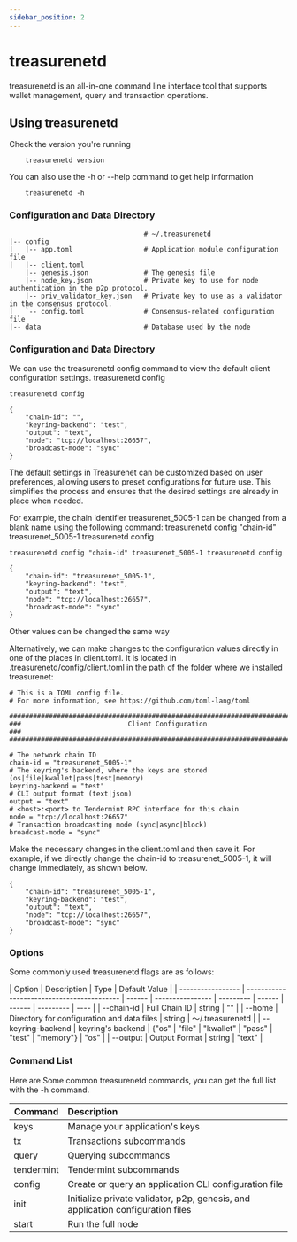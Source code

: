 ```yaml
---
sidebar_position: 2
---
```


# treasurenetd

treasurenetd is an all-in-one command line interface tool that supports wallet management, query and transaction operations.

## Using treasurenetd

Check the version you're running

```shell
    treasurenetd version
```

You can also use the -h or --help command to get help information

```shell
    treasurenetd -h
```

### Configuration and Data Directory

```shell
                                  # ~/.treasurenetd
|-- config
|   |-- app.toml                  # Application module configuration file
|   |-- client.toml   
    |-- genesis.json              # The genesis file
	|-- node_key.json             # Private key to use for node authentication in the p2p protocol. 
	|-- priv_validator_key.json   # Private key to use as a validator in the consensus protocol.      
|   `-- config.toml               # Consensus-related configuration file
|-- data                          # Database used by the node

```

### Configuration and Data Directory

We can use the treasurenetd config command to view the default client configuration settings.
treasurenetd config

```shell
treasurenetd config

{
	"chain-id": "",
	"keyring-backend": "test",
	"output": "text",
	"node": "tcp://localhost:26657",
	"broadcast-mode": "sync"
}
```

The default settings in Treasurenet can be customized based on user preferences, allowing users to preset configurations for future use. This simplifies the process and ensures that the desired settings are already in place when needed.

For example, the chain identifier treasurenet_5005-1 can be changed from a blank name using the following command:
treasurenetd config "chain-id" treasurenet_5005-1 treasurenetd config

```shell
treasurenetd config "chain-id" treasurenet_5005-1 treasurenetd config

{
	"chain-id": "treasurenet_5005-1",
	"keyring-backend": "test",
	"output": "text",
	"node": "tcp://localhost:26657",
	"broadcast-mode": "sync"
}
```

Other values can be changed the same way

Alternatively, we can make changes to the configuration values directly in one of the places in client.toml. It is located in .treasurenetd/config/client.toml in the path of the folder where we installed treasurenet:

```shell
# This is a TOML config file.
# For more information, see https://github.com/toml-lang/toml

###############################################################################
###                           Client Configuration                            ###
###############################################################################

# The network chain ID
chain-id = "treasurenet_5005-1"
# The keyring's backend, where the keys are stored (os|file|kwallet|pass|test|memory)
keyring-backend = "test"
# CLI output format (text|json)
output = "text"
# <host>:<port> to Tendermint RPC interface for this chain
node = "tcp://localhost:26657"
# Transaction broadcasting mode (sync|async|block)
broadcast-mode = "sync"
```

Make the necessary changes in the client.toml and then save it. For example, if we directly change the chain-id to treasurenet_5005-1, it will change immediately, as shown below.

```shell
{
	"chain-id": "treasurenet_5005-1",
	"keyring-backend": "test",
	"output": "text",
	"node": "tcp://localhost:26657",
	"broadcast-mode": "sync"
}
```

### Options

Some commonly used treasurenetd flags are as follows:

| Option            | Description                                | Type   | Default Value    |
| ----------------- | ------------------------------------------ | ------ | ---------------- | --------- | ------ | ------ | --------- | ---- |
| --chain-id        | Full Chain ID                              | string | ""               |
| --home            | Directory for configuration and data files | string | ～/.treasurenetd |
| --keyring-backend | keyring's backend                          | {"os"  | "file"           | "kwallet" | "pass" | "test" | "memory"} | "os" |
| --output          | Output Format                              | string | "text"           |

### Command List

Here are Some common treasurenetd commands, you can get the full list with the -h command.

| Command    | Description                                                                     |
| ---------- | :------------------------------------------------------------------------------ |
| keys       | Manage your application's keys                                                  |
| tx         | Transactions subcommands                                                        |
| query      | Querying subcommands                                                            |
| tendermint | Tendermint subcommands                                                          |
| config     | Create or query an application CLI configuration file                           |
| init       | Initialize private validator, p2p, genesis, and application configuration files |
| start      | Run the full node                                                               |
